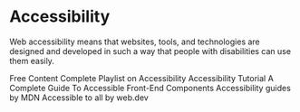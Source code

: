 # Accessibility

Web accessibility means that websites, tools, and technologies are designed and developed in such a way that people with disabilities can use them easily.

<ResourceGroupTitle>Free Content</ResourceGroupTitle>
<BadgeLink badgeText='Watch' href='https://youtube.com/playlist?list=PLNYkxOF6rcICWx0C9LVWWVqvHlYJyqw7g'>Complete Playlist on Accessibility</BadgeLink>
<BadgeLink badgeText='Read' colorScheme='yellow' href='https://www.w3schools.com/accessibility/index.php'>Accessibility Tutorial
</BadgeLink>
<BadgeLink badgeText='Read' colorScheme='yellow' href='https://www.smashingmagazine.com/2021/03/complete-guide-accessible-front-end-components/'>A Complete Guide To Accessible Front-End Components</BadgeLink>
<BadgeLink badgeText='Read' colorScheme='yellow' href='https://developer.mozilla.org/en-US/docs/Web/Accessibility'>Accessibility guides by MDN</BadgeLink>
<BadgeLink badgeText='Read' colorScheme='yellow' href='https://web.dev/accessible'>Accessible to all by web.dev</BadgeLink>
